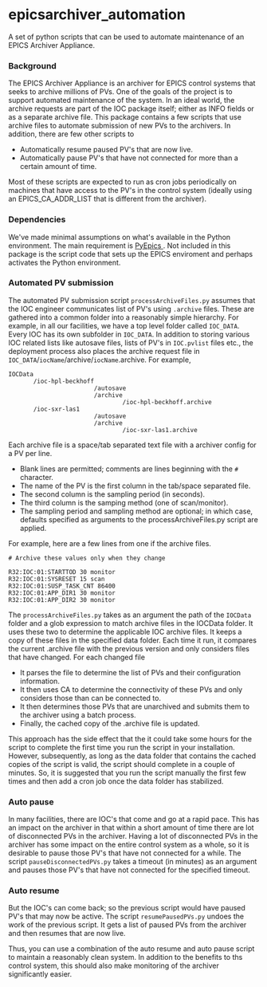 # epicsarchiver_automation
A set of python scripts that can be used to automate maintenance of an EPICS Archiver Appliance.

### Background
The EPICS Archiver Appliance is an archiver for EPICS control systems that seeks to archive millions of PVs.
One of the goals of the project is to support automated maintenance of the system.
In an ideal world, the archive requests are part of the IOC package itself; either as INFO fields or as a separate archive file.
This package contains a few scripts that use archive files to automate submission of new PVs to the archivers. 
In addition, there are few other scripts to
- Automatically resume paused PV's that are now live.
- Automatically pause PV's that have not connected for more than a certain amount of time.


Most of these scripts are expected to run as cron jobs periodically on machines that have access to the PV's in the control system (ideally using an EPICS_CA_ADDR_LIST that is different from the archiver).

### Dependencies
We've made minimal assumptions on what's available in the Python environment.
The main requirement is [ PyEpics ](http://cars9.uchicago.edu/software/python/pyepics/). 
Not included in this package is the script code that sets up the EPICS enviroment and perhaps activates the Python environment.

### Automated PV submission
The automated PV submission script `processArchiveFiles.py` assumes that the IOC engineer communicates list of PV's using `.archive` files. 
These are gathered into a common folder into a reasonably simple hierarchy. 
For example, in all our facilities, we have a top level folder called `IOC_DATA`.
Every IOC has its own subfolder in `IOC_DATA`.
In addition to storing various IOC related lists like autosave files, lists of PV's in `IOC.pvlist` files etc., the deployment process also places the archive request file in `IOC_DATA`/`iocName`/archive/`iocName`.archive. For example, 
```
IOCData
       /ioc-hpl-beckhoff
                        /autosave
                        /archive
                                /ioc-hpl-beckhoff.archive
       /ioc-sxr-las1
                        /autosave
                        /archive
                                /ioc-sxr-las1.archive
```
Each archive file is a space/tab separated text file with a archiver config for a PV per line. 
* Blank lines are permitted; comments are lines beginning with the `#` character.
* The name of the PV is the first column in the tab/space separated file. 
* The second column is the sampling period (in seconds).
* The third column is the samping method (one of scan/monitor).
* The sampling period and sampling method are optional; in which case, defaults specified as arguments to the processArchiveFiles.py script are applied.

For example, here are a few lines from one if the archive files.

```
# Archive these values only when they change

R32:IOC:01:STARTTOD 30 monitor
R32:IOC:01:SYSRESET 15 scan
R32:IOC:01:SUSP_TASK_CNT 86400
R32:IOC:01:APP_DIR1 30 monitor 
R32:IOC:01:APP_DIR2 30 monitor 
```

The `processArchiveFiles.py` takes as an argument the path of the `IOCData` folder and a glob expression to match archive files in the IOCData folder. 
It uses these two to determine the applicable IOC archive files. 
It keeps a copy of these files in the specified data folder. 
Each time it run, it compares the current .archive file with the previous version and only considers files that have changed.
For each changed file
* It parses the file to determine the list of PVs and their configuration information.
* It then uses CA to determine the connectivity of these PVs and only considers those than can be connected to.
* It then determines those PVs that are unarchived and submits them to the archiver using a batch process.
* Finally, the cached copy of the .archive file is updated.

This approach has the side effect that the it could take some hours for the script to complete the first time you run the script in your installation.
However, subsequently, as long as the data folder that contains the cached copies of the script is valid, the script should complete in a couple of minutes.
So, it is suggested that you run the script manually the first few times and then add a cron job once the data folder has stabilized.

### Auto pause
In many facilities, there are IOC's that come and go at a rapid pace. 
This has an impact on the archiver in that within a short amount of time there are lot of disconnected PVs in the archiver. 
Having a lot of disconnected PVs in the archiver has some impact on the entire control system as a whole, so it is desirable to pause those PV's that have not connected for a while. 
The script `pauseDisconnectedPVs.py` takes a timeout (in minutes) as an argument and pauses those PV's that have not connected for the specified timeout. 

### Auto resume
But the IOC's can come back; so the previous script would have paused PV's that may now be active.
The script `resumePausedPVs.py` undoes the work of the previous script.
It gets a list of paused PVs from the archiver and then resumes that are now live.

Thus, you can use a combination of the auto resume and auto pause script to maintain a reasonably clean system.
In addition to the benefits to ths control system, this should also make monitoring of the archiver significantly easier.












